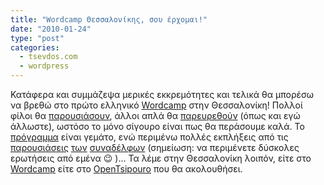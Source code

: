 ```yaml
---
title: "Wordcamp Θεσσαλονίκης, σου έρχομαι!"
date: "2010-01-24"
type: "post"
categories:
  - tsevdos.com
  - wordpress
---
```


Κατάφερα και συμμάζεψα μερικές εκκρεμότητες και τελικά θα μπορέσω να βρεθώ στο πρώτο ελληνικό [Wordcamp](http://wordcamp.gr/ "Greek Wordcamp") στην Θεσσαλονίκη! Πολλοί φίλοι θα [παρουσιάσουν](http://el.porcupine.gr/ "Porcupine Colors"), άλλοι απλά θα [παρευρεθούν](http://www.digitalbox.gr/ "Digitalbox") (όπως και εγώ άλλωστε), ωστόσο το μόνο σίγουρο είναι πως θα περάσουμε καλά. Το [πρόγραμμα](http://wordcamp.gr/%CF%80%CF%81%CF%8C%CE%B3%CF%81%CE%B1%CE%BC%CE%BC%CE%B1/ "Greek Wordcamp - Πρόγραμμα") είναι γεμάτο, ενώ περιμένω πολλές εκπλήξεις από τις [παρουσιάσεις](http://el.porcupine.gr/ "Porcupine Colors") [των](http://creativeg.gr/ "CreativeG") [συναδέλφων](http://theportraitofageek.com/blog/ "The portait of a geek") (σημείωση: να περιμένετε δύσκολες ερωτήσεις από εμένα 😉 )... Τα λέμε στην Θεσσαλονίκη λοιπόν, είτε στο [Wordcamp](http://wordcamp.gr/ "Greek Wordcamp") είτε στο [OpenTsipouro](http://wordcamp.gr/opentsipouro-%CE%BC%CE%B5%CF%84%CE%AC-%CF%84%CE%BF-wordcamp/ "OpenTsipouro") που θα ακολουθήσει.[](http://wordcamp.gr/ "Greek Wordcamp")
